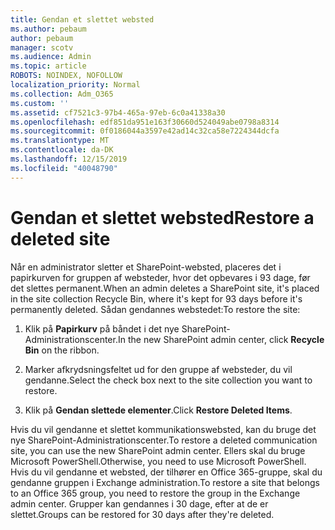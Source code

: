 ```yaml
---
title: Gendan et slettet websted
ms.author: pebaum
author: pebaum
manager: scotv
ms.audience: Admin
ms.topic: article
ROBOTS: NOINDEX, NOFOLLOW
localization_priority: Normal
ms.collection: Adm_O365
ms.custom: ''
ms.assetid: cf7521c3-97b4-465a-97eb-6c0a41338a30
ms.openlocfilehash: edf851da951e163f30660d524049abe0798a8314
ms.sourcegitcommit: 0f0186044a3597e42ad14c32ca58e7224344dcfa
ms.translationtype: MT
ms.contentlocale: da-DK
ms.lasthandoff: 12/15/2019
ms.locfileid: "40048790"
---
```

# <a name="restore-a-deleted-site"></a><span data-ttu-id="5d38b-102">Gendan et slettet websted</span><span class="sxs-lookup"><span data-stu-id="5d38b-102">Restore a deleted site</span></span>

<span data-ttu-id="5d38b-103">Når en administrator sletter et SharePoint-websted, placeres det i papirkurven for gruppen af websteder, hvor det opbevares i 93 dage, før det slettes permanent.</span><span class="sxs-lookup"><span data-stu-id="5d38b-103">When an admin deletes a SharePoint site, it's placed in the site collection Recycle Bin, where it's kept for 93 days before it's permanently deleted.</span></span> <span data-ttu-id="5d38b-104">Sådan gendannes webstedet:</span><span class="sxs-lookup"><span data-stu-id="5d38b-104">To restore the site:</span></span>
  
1. <span data-ttu-id="5d38b-105">Klik på **Papirkurv** på båndet i det nye SharePoint-Administrationscenter.</span><span class="sxs-lookup"><span data-stu-id="5d38b-105">In the new SharePoint admin center, click **Recycle Bin** on the ribbon.</span></span> 
    
2. <span data-ttu-id="5d38b-106">Marker afkrydsningsfeltet ud for den gruppe af websteder, du vil gendanne.</span><span class="sxs-lookup"><span data-stu-id="5d38b-106">Select the check box next to the site collection you want to restore.</span></span>
    
3. <span data-ttu-id="5d38b-107">Klik på **Gendan slettede elementer**.</span><span class="sxs-lookup"><span data-stu-id="5d38b-107">Click **Restore Deleted Items**.</span></span>
    
<span data-ttu-id="5d38b-108">Hvis du vil gendanne et slettet kommunikationswebsted, kan du bruge det nye SharePoint-Administrationscenter.</span><span class="sxs-lookup"><span data-stu-id="5d38b-108">To restore a deleted communication site, you can use the new SharePoint admin center.</span></span> <span data-ttu-id="5d38b-109">Ellers skal du bruge Microsoft PowerShell.</span><span class="sxs-lookup"><span data-stu-id="5d38b-109">Otherwise, you need to use Microsoft PowerShell.</span></span> <span data-ttu-id="5d38b-110">Hvis du vil gendanne et websted, der tilhører en Office 365-gruppe, skal du gendanne gruppen i Exchange administration.</span><span class="sxs-lookup"><span data-stu-id="5d38b-110">To restore a site that belongs to an Office 365 group, you need to restore the group in the Exchange admin center.</span></span> <span data-ttu-id="5d38b-111">Grupper kan gendannes i 30 dage, efter at de er slettet.</span><span class="sxs-lookup"><span data-stu-id="5d38b-111">Groups can be restored for 30 days after they're deleted.</span></span>
  

